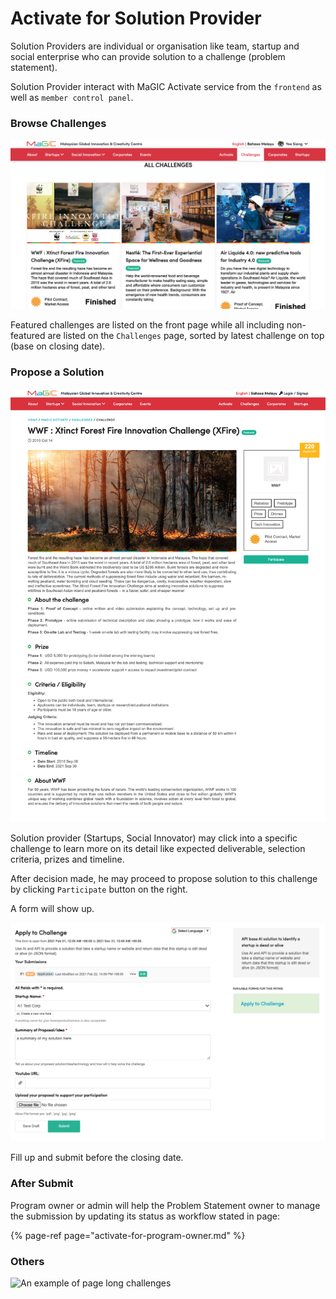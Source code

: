 # Activate for Solution Provider

Solution Providers are individual or organisation like team, startup and social enterprise who can provide solution to a challenge \(problem statement\).

Solution Provider interact with MaGIC Activate service from the `frontend` as well as `member control panel`.

### Browse Challenges

![Challenge directory on frontend](../../../.gitbook/assets/screenshot-2021-03-01-at-6.25.44-pm.png)

Featured challenges are listed on the front page while all including non-featured are listed on the `Challenges` page, sorted by latest challenge on top \(base on closing date\).

### Propose a Solution

![Click the Participate button to propose your solution](../../../.gitbook/assets/magic-dev-.png)

Solution provider \(Startups, Social Innovator\) may click into a specific challenge to learn more on its detail like expected deliverable, selection criteria, prizes and timeline. 

After decision made, he may proceed to propose solution to this challenge by clicking `Participate` button on the right.

A form will show up.

![Example of challenge participation form](../../../.gitbook/assets/screenshot-2021-02-22-at-3.19.41-pm.png)

Fill up and submit before the closing date.

### After Submit

Program owner or admin will help the Problem Statement owner to manage the submission by updating its status as workflow stated in page:

{% page-ref page="activate-for-program-owner.md" %}



### Others

![An example of page long challenges](../../../.gitbook/assets/magic-central.png)

